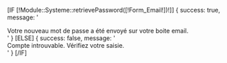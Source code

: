 [IF [!Module::Systeme::retrievePassword([!Form_Email!])!]]
{
    success: true,
    message: '<div class="alert alert-success">Votre nouveau mot de passe a été envoyé sur votre boite email.</div>'
}
[ELSE]
{
success: false,
message: '<div class="alert alert-danger">Compte introuvable. Vérifiez votre saisie.</div>'
}
[/IF]